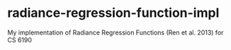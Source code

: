 # radiance-regression-function-impl
My implementation of Radiance Regression Functions (Ren et al. 2013) for CS 6190

